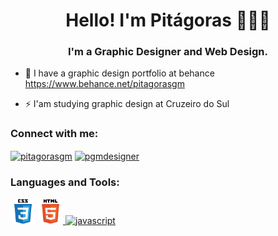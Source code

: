 <h1 align="center">Hello! I'm Pitágoras 🙋‍♂️‍💻</h1>
<h3 align="center">I'm a Graphic Designer and Web Design.</h3>

- 📝 I have a graphic design portfolio at behance https://www.behance.net/pitagorasgm 

- ⚡ I'am studying graphic design at Cruzeiro do Sul

<h3 align="left">Connect with me:</h3>
<p align="left">
<a href="https://www.linkedin.com/in/pitagorasgm" target="_blank"> <img align="center" src="https://cdn-icons.flaticon.com/png/512/3536/premium/3536505.png?token=exp=1651359188~hmac=0da5e8be01effc94d873e89ae342df86" alt="pitagorasgm" height="35" width="35"  color: blue; /></a>
<a href="https://www.instagram.com/pgmdesigner" target="_blank"> <img align="center" src="https://cdn-icons-png.flaticon.com/512/174/174855.png" alt="pgmdesigner" height="35" width="35"  color: blue; /></a> </p>
<h3 align="left">Languages and Tools:</h3>
<p align="left">
<a href="https://www.w3schools.com/css/" target="_blank"> 
<img src="https://raw.githubusercontent.com/devicons/devicon/master/icons/css3/css3-original-wordmark.svg" alt="css3" width="40" height="40"/></a> <a href="https://www.w3.org/html/" target="_blank"> 
<img src="https://raw.githubusercontent.com/devicons/devicon/master/icons/html5/html5-original-wordmark.svg" alt="html5" width="40" height="40"/> </a>
<a href="https://developer.mozilla.org/en-US/docs/Web/JavaScript" target="_blank"> <img src="https://cdn.jsdelivr.net/gh/devicons/devicon/icons/javascript/javascript-original.svg" alt="javascript" width="40" height="35"/> </a> </p>
